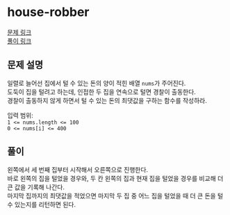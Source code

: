 # house-robber
[문제 링크](https://leetcode.com/problems/house-robber/ )  
[풀이 링크](house-robber.py )  

## 문제 설명
일렬로 늘어선 집에서 털 수 있는 돈의 양이 적힌 배열 `nums`가 주어진다.  
도둑이 집을 털려고 하는데, 인접한 두 집을 연속으로 털면 경찰이 출동한다.  
경찰이 출동하지 않게 하면서 털 수 있는 돈의 최댓값을 구하는 함수를 작성하라.  

입력 범위:  
`1 <= nums.length <= 100`  
`0 <= nums[i] <= 400`  

## 풀이  
왼쪽에서 세 번째 집부터 시작해서 오른쪽으로 진행한다.  
바로 왼쪽의 집을 털었을 경우와, 두 칸 왼쪽의 집과 현재 집을 털었을 경우를 비교해 더 큰 값을 기록해 나간다.  
마지막 집까지의 최댓값을 적었으면 마지막 두 집 중 어느 집을 털었을 때 더 큰 돈을 털 수 있는지를 리턴하면 된다.  
